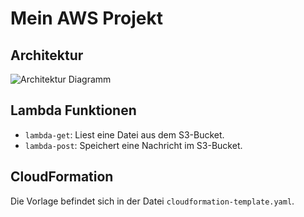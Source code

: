 # Mein AWS Projekt

## Architektur
![Architektur Diagramm](./architecture-diagram.png)

## Lambda Funktionen
- `lambda-get`: Liest eine Datei aus dem S3-Bucket.
- `lambda-post`: Speichert eine Nachricht im S3-Bucket.

## CloudFormation
Die Vorlage befindet sich in der Datei `cloudformation-template.yaml`.
